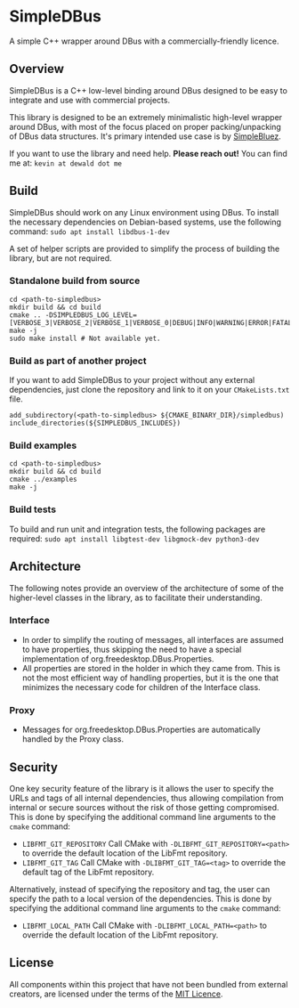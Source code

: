 # SimpleDBus
A simple C++ wrapper around DBus with a commercially-friendly licence.

## Overview
SimpleDBus is a C++ low-level binding around DBus designed to be easy to integrate and use with commercial projects. 

This library is designed to be an extremely minimalistic high-level wrapper around DBus,
with most of the focus placed on proper packing/unpacking of DBus data structures. It's
primary intended use case is by [SimpleBluez](https://github.com/OpenBluetoothToolbox/SimpleBluez).

If you want to use the library and need help. **Please reach out!**
You can find me at: `kevin at dewald dot me`

## Build
SimpleDBus should work on any Linux environment using DBus. To install the necessary dependencies on Debian-based systems, use the following command: `sudo apt install libdbus-1-dev`

A set of helper scripts are provided to simplify the process of building the
library, but are not required.

### Standalone build from source

```
cd <path-to-simpledbus>
mkdir build && cd build
cmake .. -DSIMPLEDBUS_LOG_LEVEL=[VERBOSE_3|VERBOSE_2|VERBOSE_1|VERBOSE_0|DEBUG|INFO|WARNING|ERROR|FATAL]
make -j
sudo make install # Not available yet.
```

### Build as part of another project
If you want to add SimpleDBus to your project without any external dependencies, just clone the repository and link to it on your `CMakeLists.txt` file.

```
add_subdirectory(<path-to-simpledbus> ${CMAKE_BINARY_DIR}/simpledbus)
include_directories(${SIMPLEDBUS_INCLUDES})
```

### Build examples
```
cd <path-to-simpledbus>
mkdir build && cd build
cmake ../examples
make -j
```

### Build tests
To build and run unit and integration tests, the following packages are required:
`sudo apt install libgtest-dev libgmock-dev python3-dev`

## Architecture
The following notes provide an overview of the architecture of some of the higher-level
classes in the library, as to facilitate their understanding.

### Interface
- In order to simplify the routing of messages, all interfaces are assumed to have
  properties, thus skipping the need to have a special implementation of 
  org.freedesktop.DBus.Properties.
- All properties are stored in the holder in which they came from. This is not the
  most efficient way of handling properties, but it is the one that minimizes the
  necessary code for children of the Interface class.

### Proxy
- Messages for org.freedesktop.DBus.Properties are automatically handled by the
  Proxy class.

## Security

One key security feature of the library is it allows the user to specify
the URLs and tags of all internal dependencies, thus allowing compilation
from internal or secure sources without the risk of those getting compromised.
This is done by specifying the additional command line arguments to
the `cmake` command:

- `LIBFMT_GIT_REPOSITORY`
  Call CMake with `-DLIBFMT_GIT_REPOSITORY=<path>` to override the
  default location of the LibFmt repository.
- `LIBFMT_GIT_TAG`
  Call CMake with `-DLIBFMT_GIT_TAG=<tag>` to override the default
  tag of the LibFmt repository.

Alternatively, instead of specifying the repository and tag, the user can
specify the path to a local version of the dependencies. This is done by
specifying the additional command line arguments to the `cmake` command:

- `LIBFMT_LOCAL_PATH`
  Call CMake with `-DLIBFMT_LOCAL_PATH=<path>` to override the
  default location of the LibFmt repository.

## License
All components within this project that have not been bundled from external creators, are licensed under the terms of the [MIT Licence](LICENCE.md).
